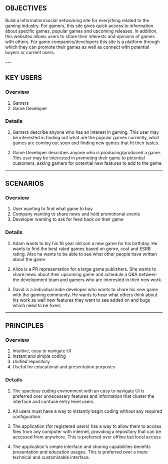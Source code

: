 OBJECTIVES
----------
<p> Build a information/social networking site for everything related to the gaming industry. 
For gamers, this site gives quick access to information about specific games, popular games and 
upcoming releases. In addition, this websites allows users to share their interests and opinions of games
with others. For game companies/developers this site is a platform through which they can promote their games
as well as connect with potential buyers or current users. </p>
---

KEY USERS
---------

### Overview
1. Gamers
2. Game Developer

### Details
1. Gamers describe anyone who has an interest in gaming.
	This user may be interested in finding out what are the popular games currently,
	what games are coming out soon and finding new games that fit their tastes.

2. Game Developer describes anyone who is producing/produced a game.
 	This user may be interested in promoting their game to potential customers,
	asking gamers for potential new features to add to the game. 
	

---

SCENARIOS
---------

### Overview
1. User wanting to find what game to buy
2. Company wanting to share news and hold promotional events
3. Developer wanting to ask for feed back on their game 

### Details
1. Adam wants to biy his 16 year old son a new game for his birthday.
	He wants to find the best rated games based on genre, cost and ESRB rating.
	Also he wants to be able to see what other people have written about the game

2. Alice is a PR representation for a large game publishers. She wants to share news
	about their upcoming game and schedule a Q&A between the development team
	and gamers who are interested in their new work. 

3. David is a individual indie developer who wants to share his new game with the gaming community. He wants to
	hear what others think about his work as well new features they want to see added on and bugs which need to be fixed.

---

PRINCIPLES
----------

### Overview
1. Intuitive, easy to navigate UI
2. Instant and simple coding
3. Unified repository
4. Useful for educational and presentation purposes

### Details
1. The spacious coding environment with an easy to navigate UI is preferred over
	unnecessary features and information that cluster the interface and confuse
	entry level users.

2. All users must have a way to instantly begin coding without any required configuration.

3. The application (for registered users) has a way to allow them to access files
	from any computer with internet, providing a repository that can be accessed
	from anywhere. This is preferred over offline but local access.

4. The application's simple interface and sharing capabilities benefits presentation and
	education usages. This is preferred over a more technical and customizable interface.
